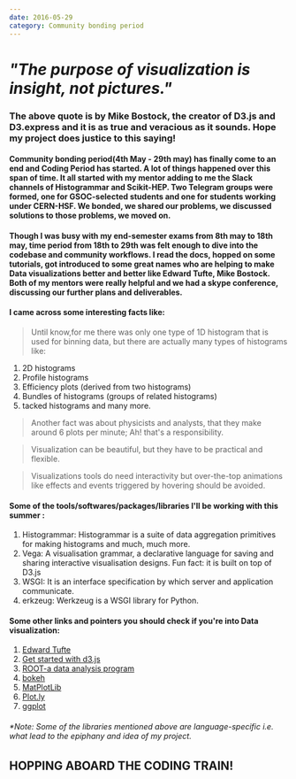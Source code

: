 ```yaml
---
date: 2016-05-29
category: Community bonding period
---
```


# *"The purpose of visualization is insight, not pictures."*

### The above quote is by Mike Bostock, the creator of D3.js and D3.express and it is as true and veracious as it sounds. Hope my project does justice to this saying!

#### Community bonding period(4th May - 29th may) has finally come to an end and Coding Period has started. A lot of things happened over this span of time. It all started with my mentor adding to me the Slack channels of Histogrammar and Scikit-HEP. Two Telegram groups were formed, one for GSOC-selected students and one for students working under CERN-HSF. We bonded, we shared our problems, we discussed solutions to those problems, we moved on.

#### Though I was busy with my end-semester exams from 8th may to 18th may, time period from 18th to 29th was felt enough to dive into the codebase and community workflows. I read the docs, hopped on some tutorials, got introduced to some great names who are helping to make Data visualizations better and better like Edward Tufte, Mike Bostock. Both of my mentors were really helpful and we had a skype conference, discussing our further plans and deliverables. 
#### I came across some interesting facts like:

> Until know,for me there was only one type of 1D histogram that is used for binning data, but there are actually many types of histograms like:
1. 2D histograms
2. Profile histograms
3. Efficiency plots (derived from two histograms)
4. Bundles of histograms (groups of related histograms)
5. tacked histograms and many more.
> Another fact was about physicists and analysts, that they make around 6 plots per minute; Ah! that's a responsibility. 

> Visualization can be beautiful, but they have to be practical and flexible.

> Visualizations tools do need interactivity but over-the-top animations like effects and events triggered by hovering should be avoided.

#### Some of the tools/softwares/packages/libraries I'll be working with this summer :
1. Histogrammar: Histogrammar is a suite of data aggregation primitives for making histograms and much, much more.
2. Vega: A visualisation grammar, a declarative language for saving and sharing interactive visualisation designs. Fun fact: it is built on top of D3.js
4. WSGI: It is an interface specification by which server and application communicate.
5. erkzeug: Werkzeug is a WSGI library for Python.
#### Some other links and pointers you should check if you're into Data visualization:
1. [Edward Tufte](https://www.edwardtufte.com/tufte/)
2. [Get started with d3.js](https://www.dashingd3js.com/)
3. [ROOT-a data analysis program](https://root.cern.ch/)
4. [bokeh](http://bokeh.pydata.org/en/latest/)
5. [MatPlotLib](https://matplotlib.org/)
6. [Plot.ly](https://plot.ly/)
7. [ggplot](http://ggplot2.org/)
###### *Note: Some of the libraries mentioned above are language-specific i.e. what lead to the epiphany and idea of my project.


## HOPPING ABOARD THE CODING TRAIN!


